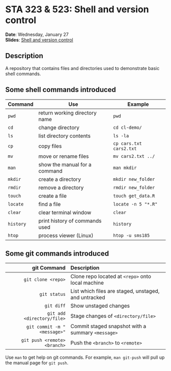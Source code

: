 # STA 323 & 523: Shell and version control

**Date**: Wednesday, January 27<br>
**Slides**: [Shell and version control](http://www2.stat.duke.edu/courses/Spring21/sta323.001/slides/lecture/lec_03.html)

## Description

A repository that contains files and directories used to demonstrate basic
shell commands.

## Some shell commands introduced

| Command   | Use                            | Example                 |
|-----------|--------------------------------|-------------------------|
| `pwd`     | return working directory name  | `pwd`                   |
| `cd`      | change directory               | `cd cl-demo/`           |
| `ls`      | list directory contents        | `ls -la`                |
| `cp`      | copy files                     | `cp cars.txt cars2.txt` |
| `mv`      | move or rename files           | `mv cars2.txt ../`      |
| `man`     | show the manual for a command  | `man mkdir`             |
| `mkdir`   | create a directory             | `mkdir new_folder`      |
| `rmdir`   | remove a directory             | `rmdir new_folder`      |
| `touch`   | create a file                  | `touch get_data.R`      |
| `locate`  | find a file                    | `locate -n 5 "*.R"`     |
| `clear`   | clear terminal window          | `clear`                 |
| `history` | print history of commands used | `history`               |
| `htop`    | process viewer (Linux)         | `htop -u sms185`        |

## Some git commands introduced

|                  git Command | Description                                          |
|-----------------------------:|:-----------------------------------------------------|
|           `git clone <repo>` | Clone repo located at `<repo>` onto local machine    |
|                 `git status` | List which files are staged, unstaged, and untracked |
|                   `git diff` | Show unstaged changes                                |
|   `git add <directory/file>` | Stage changes of `<directory/file>`                  |
|  `git commit -m "<message>"` | Commit staged snapshot with a summary `<message>`    |
| `git push <remote> <branch>` | Push the `<branch>` to `<remote>`                    |

Use `man` to get help on git commands. For example, `man git-push` will pull up
the manual page for `git push`.
